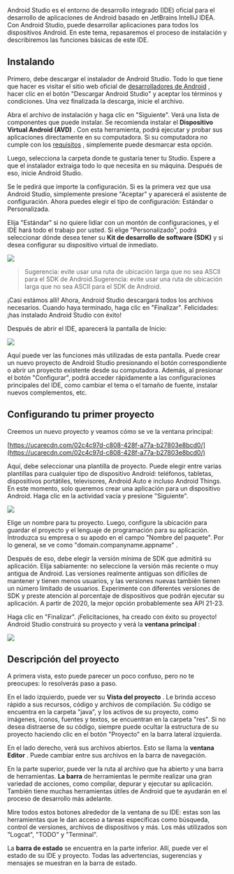 Android Studio es el entorno de desarrollo integrado (IDE) oficial para el desarrollo de aplicaciones de Android basado en JetBrains IntelliJ IDEA. Con Android Studio, puede desarrollar aplicaciones para todos los dispositivos Android. En este tema, repasaremos el proceso de instalación y describiremos las funciones básicas de este IDE.

## Instalando
Primero, debe descargar el instalador de Android Studio. Todo lo que tiene que hacer es visitar el sitio web oficial de [desarrolladores de Android](https://developer.android.com/studio "desarrolladores de Android") , hacer clic en el botón "Descargar Android Studio" y aceptar los términos y condiciones. Una vez finalizada la descarga, inicie el archivo.

Abra el archivo de instalación y haga clic en "Siguiente". Verá una lista de componentes que puede instalar. Se recomienda instalar el **Dispositivo Virtual Android (AVD)** . Con esta herramienta, podrá ejecutar y probar sus aplicaciones directamente en su computadora. Si su computadora no cumple con los [requisitos](https://developer.android.com/studio/run/emulator#requirements "requisitos") , simplemente puede desmarcar esta opción.

Luego, selecciona la carpeta donde te gustaría tener tu Studio. Espere a que el instalador extraiga todo lo que necesita en su máquina. Después de eso, inicie Android Studio.

Se le pedirá que importe la configuración. Si es la primera vez que usa Android Studio, simplemente presione "Aceptar" y aparecerá el asistente de configuración. Ahora puedes elegir el tipo de configuración: Estándar o Personalizada.

Elija "Estándar" si no quiere lidiar con un montón de configuraciones, y el IDE hará todo el trabajo por usted. Si elige "Personalizado", podrá seleccionar dónde desea tener su **Kit de desarrollo de software (SDK)** y si desea configurar su dispositivo virtual de inmediato.

![](https://ucarecdn.com/9e6124ba-4133-478b-b3b5-d0fd9599eb9b/)

> Sugerencia: evite usar una ruta de ubicación larga que no sea ASCII para el SDK de Android.Sugerencia: evite usar una ruta de ubicación larga que no sea ASCII para el SDK de Android.

¡Casi estámos allí! Ahora, Android Studio descargará todos los archivos necesarios. Cuando haya terminado, haga clic en "Finalizar". Felicidades: ¡has instalado Android Studio con éxito!

Después de abrir el IDE, aparecerá la pantalla de Inicio:

![](https://ucarecdn.com/e45b4400-5c9b-4df0-a809-eba10cc81370/)

Aquí puede ver las funciones más utilizadas de esta pantalla. Puede crear un nuevo proyecto de Android Studio presionando el botón correspondiente o abrir un proyecto existente desde su computadora. Además, al presionar el botón "Configurar", podrá acceder rápidamente a las configuraciones principales del IDE, como cambiar el tema o el tamaño de fuente, instalar nuevos complementos, etc.

## Configurando tu primer proyecto
Creemos un nuevo proyecto y veamos cómo se ve la ventana principal:

[https://ucarecdn.com/02c4c97d-c808-428f-a77a-b27803e8bcd0/](https://ucarecdn.com/02c4c97d-c808-428f-a77a-b27803e8bcd0/)

Aquí, debe seleccionar una plantilla de proyecto. Puede elegir entre varias plantillas para cualquier tipo de dispositivo Android: teléfonos, tabletas, dispositivos portátiles, televisores, Android Auto e incluso Android Things. En este momento, solo queremos crear una aplicación para un dispositivo Android. Haga clic en la actividad vacía y presione "Siguiente".

![](https://ucarecdn.com/d18bf9a5-0a82-4b58-b366-fdac888a078e/)

Elige un nombre para tu proyecto. Luego, configure la ubicación para guardar el proyecto y el lenguaje de programación para su aplicación. Introduzca su empresa o su apodo en el campo "Nombre del paquete". Por lo general, se ve como "domain.companyname.appname" .

Después de eso, debe elegir la versión mínima de SDK que admitirá su aplicación. Elija sabiamente: no seleccione la versión más reciente o muy antigua de Android. Las versiones realmente antiguas son difíciles de mantener y tienen menos usuarios, y las versiones nuevas también tienen un número limitado de usuarios. Experimente con diferentes versiones de SDK y preste atención al porcentaje de dispositivos que podrán ejecutar su aplicación. A partir de 2020, la mejor opción probablemente sea API 21-23.

Haga clic en "Finalizar". ¡Felicitaciones, ha creado con éxito su proyecto! Android Studio construirá su proyecto y verá la **ventana principal** :

![](https://ucarecdn.com/87947f05-7d85-4fc6-aa4a-00bc4c703acf/)

## Descripción del proyecto
A primera vista, esto puede parecer un poco confuso, pero no te preocupes: lo resolverás paso a paso.

En el lado izquierdo, puede ver su **Vista del proyecto** . Le brinda acceso rápido a sus recursos, código y archivos de compilación. Su código se encuentra en la carpeta "java", y los activos de su proyecto, como imágenes, íconos, fuentes y textos, se encuentran en la carpeta "res". Si no desea distraerse de su código, siempre puede ocultar la estructura de su proyecto haciendo clic en el botón "Proyecto" en la barra lateral izquierda.

En el lado derecho, verá sus archivos abiertos. Esto se llama la **ventana Editor** . Puede cambiar entre sus archivos en la barra de navegación.

En la parte superior, puede ver la ruta al archivo que ha abierto y una barra de herramientas. **La barra** de herramientas le permite realizar una gran variedad de acciones, como compilar, depurar y ejecutar su aplicación. También tiene muchas herramientas útiles de Android que te ayudarán en el proceso de desarrollo más adelante.

Mire todos estos botones alrededor de la ventana de su IDE: estas son las herramientas que le dan acceso a tareas específicas como búsqueda, control de versiones, archivos de dispositivos y más. Los más utilizados son "Logcat", "TODO" y "Terminal".

La **barra de estado** se encuentra en la parte inferior. Allí, puede ver el estado de su IDE y proyecto. Todas las advertencias, sugerencias y mensajes se muestran en la barra de estado.
